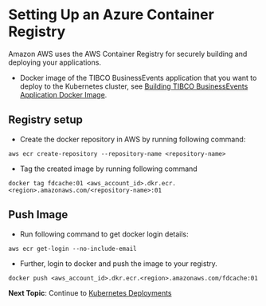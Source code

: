 # Setting Up an Azure Container Registry

Amazon AWS uses the AWS Container Registry for securely building and deploying your applications.


-   Docker image of the TIBCO BusinessEvents application that you want to deploy to the Kubernetes cluster, see [Building TIBCO BusinessEvents Application Docker Image](Building%20TIBCO%20BusinessEvents%20Application%20Docker%20Image#).

## Registry setup
* Create the docker repository in AWS by running following command:

```
aws ecr create-repository --repository-name <repository-name>
```

* Tag the created image by running following command

```
docker tag fdcache:01 <aws_account_id>.dkr.ecr.<region>.amazonaws.com/<repository-name>:01
```

## Push Image

* Run following command to get docker login details:
```
aws ecr get-login --no-include-email
```

* Further, login to docker and push the image to your registry.

```
docker push <aws_account_id>.dkr.ecr.<region>.amazonaws.com/fdcache:01
```

**Next Topic**: Continue to [Kubernetes Deployments](deployments)
